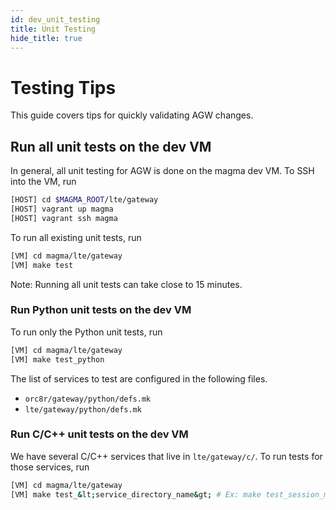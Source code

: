 ```yaml
---
id: dev_unit_testing
title: Unit Testing
hide_title: true
---
```


# Testing Tips

This guide covers tips for quickly validating AGW changes.

## Run all unit tests on the dev VM

In general, all unit testing for AGW is done on the magma dev VM. 
To SSH into the VM, run
```bash
[HOST] cd $MAGMA_ROOT/lte/gateway
[HOST] vagrant up magma
[HOST] vagrant ssh magma
```

To run all existing unit tests, run
```bash
[VM] cd magma/lte/gateway
[VM] make test
```
Note: Running all unit tests can take close to 15 minutes.


### Run Python unit tests on the dev VM

To run only the Python unit tests, run
```bash
[VM] cd magma/lte/gateway
[VM] make test_python
```
The list of services to test are configured in the following files. 
* `orc8r/gateway/python/defs.mk`
* `lte/gateway/python/defs.mk`

### Run C/C++ unit tests on the dev VM

We have several C/C++ services that live in `lte/gateway/c/`. 
To run tests for those services, run

```bash
[VM] cd magma/lte/gateway
[VM] make test_&lt;service_directory_name&gt; # Ex: make test_session_manager
```
